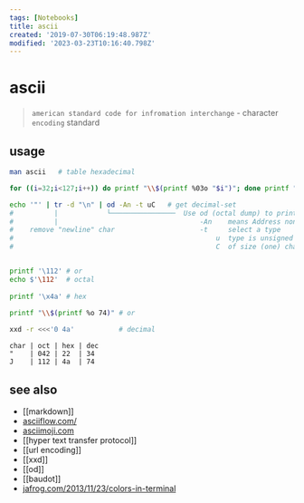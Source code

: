 ```yaml
---
tags: [Notebooks]
title: ascii
created: '2019-07-30T06:19:48.987Z'
modified: '2023-03-23T10:16:40.798Z'
---
```


# ascii

> `american standard code for infromation interchange` - character `encoding` standard

## usage

```sh
man ascii   # table hexadecimal

for ((i=32;i<127;i++)) do printf "\\$(printf %03o "$i")"; done printf "\n"    # print all avail. characters

echo '"' | tr -d "\n" | od -An -t uC   # get decimal-set
#          |            └────────────────  Use od (octal dump) to print:
#          |                                   -An    means Address none
#    remove "newline" char                     -t     select a type
#                                                  u  type is unsigned decimal.
#                                                  C  of size (one) char


printf '\112' # or 
echo $'\112'  # octal 
 
printf '\x4a' # hex
 
printf "\\$(printf %o 74)" # or 

xxd -r <<<'0 4a'           # decimal
```

```
char | oct | hex | dec
"    | 042 | 22  | 34
J    | 112 | 4a  | 74
```

## see also

- [[markdown]]
- [asciiflow.com/](https://asciiflow.com/#/)
- [asciimoji.com](http://asciimoji.com/)
- [[hyper text transfer protocol]]
- [[url encoding]]
- [[xxd]]
- [[od]]
- [[baudot]]
- [jafrog.com/2013/11/23/colors-in-terminal](http://jafrog.com/2013/11/23/colors-in-terminal.html)
